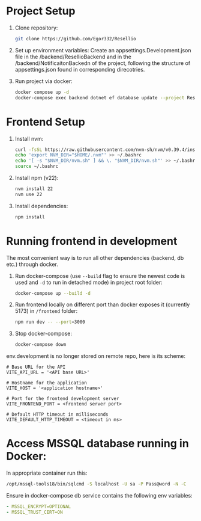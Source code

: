 # Project Setup

1. Clone repository:
    ```sh
    git clone https://github.com/Egor332/Resellio
    
2. Set up environment variables:
    Create an appsettings.Development.json file in the /backend/ResellioBackend and in the /backend/NotificaitonBackedn of the project, following the structure of appsettings.json found in corresponding direcotries.


3. Run project via docker:  
    ```sh
    docker compose up -d
    docker-compose exec backend dotnet ef database update --project ResellioBackend    
# Frontend Setup

1. Install nvm:
    ```sh
    curl -fsSL https://raw.githubusercontent.com/nvm-sh/nvm/v0.39.4/install.sh | bash
    echo 'export NVM_DIR="$HOME/.nvm"' >> ~/.bashrc
    echo '[ -s "$NVM_DIR/nvm.sh" ] && \. "$NVM_DIR/nvm.sh"' >> ~/.bashrc
    source ~/.bashrc

2. Install npm (v22):
    ```sh
    nvm install 22
    nvm use 22
    
3. Install dependencies:  
    ```sh
    npm install

# Running frontend in development
The most convenient way is to run all other dependencies (backend, db etc.) through docker.

1. Run docker-compose (use `--build` flag to ensure the newest code is used and `-d` to run in detached mode) in project root folder:
    ```sh
    docker-compose up --build -d
    
2. Run frontend locally on different port than docker exposes it (currently 5173) in `/frontend` folder:
    ```sh
    npm run dev -- --port=3000

3. Stop docker-compose:
   ```sh
   docker-compose down

env.development is no longer stored on remote repo, here is its scheme:
```
# Base URL for the API
VITE_API_URL = '<API base URL>'

# Hostname for the application
VITE_HOST = '<application hostname>'

# Port for the frontend development server
VITE_FRONTEND_PORT = <frontend server port>

# Default HTTP timeout in milliseconds
VITE_DEFAULT_HTTP_TIMEOUT = <timeout in ms>
```

# Access MSSQL database running in Docker:
In appropriate container run this:
```sh
/opt/mssql-tools18/bin/sqlcmd -S localhost -U sa -P Pass@word -N -C
```

Ensure in docker-compose db service contains the following env variables:
```yaml
- MSSQL_ENCRYPT=OPTIONAL
- MSSQL_TRUST_CERT=ON
```


